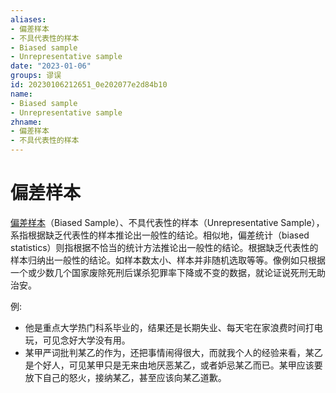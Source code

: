 ```yaml
---
aliases:
- 偏差样本
- 不具代表性的样本
- Biased sample
- Unrepresentative sample
date: "2023-01-06"
groups: 谬误
id: 20230106212651_0e202077e2d84b10
name:
- Biased sample
- Unrepresentative sample
zhname:
- 偏差样本
- 不具代表性的样本
---
```


# 偏差样本

[偏差样本](https://zh.wikipedia.org/wiki/%E5%81%8F%E5%B7%AE%E6%A8%A3%E6%9C%AC)（Biased Sample）、不具代表性的样本（Unrepresentative Sample），系指根据缺乏代表性的样本推论出一般性的结论。相似地，偏差统计（biased statistics）则指根据不恰当的统计方法推论出一般性的结论。根据缺乏代表性的样本归纳出一般性的结论。如样本数太小、样本并非随机选取等等。像例如只根据一个或少数几个国家废除死刑后谋杀犯罪率下降或不变的数据，就论证说死刑无助治安。

例:
- 他是重点大学热门科系毕业的，结果还是长期失业、每天宅在家浪费时间打电玩，可见念好大学没有用。
- 某甲严词批判某乙的作为，还把事情闹得很大，而就我个人的经验来看，某乙是个好人，可见某甲只是无来由地厌恶某乙，或者妒忌某乙而已。某甲应该要放下自己的怒火，接纳某乙，甚至应该向某乙道歉。